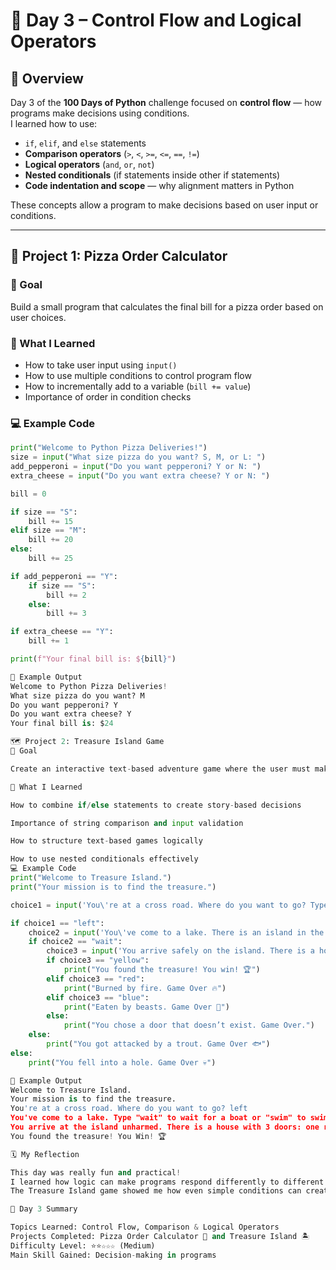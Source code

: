 # 🐍 Day 3 – Control Flow and Logical Operators

## 📘 Overview
Day 3 of the **100 Days of Python** challenge focused on **control flow** — how programs make decisions using conditions.  
I learned how to use:
- `if`, `elif`, and `else` statements  
- **Comparison operators** (`>`, `<`, `>=`, `<=`, `==`, `!=`)  
- **Logical operators** (`and`, `or`, `not`)  
- **Nested conditionals** (if statements inside other if statements)  
- **Code indentation and scope** — why alignment matters in Python  

These concepts allow a program to make decisions based on user input or conditions.

---

## 🍕 Project 1: Pizza Order Calculator

### 🎯 Goal
Build a small program that calculates the final bill for a pizza order based on user choices.

### 🧠 What I Learned
- How to take user input using `input()`
- How to use multiple conditions to control program flow
- How to incrementally add to a variable (`bill += value`)
- Importance of order in condition checks

### 💻 Example Code
```python
print("Welcome to Python Pizza Deliveries!")
size = input("What size pizza do you want? S, M, or L: ")
add_pepperoni = input("Do you want pepperoni? Y or N: ")
extra_cheese = input("Do you want extra cheese? Y or N: ")

bill = 0

if size == "S":
    bill += 15
elif size == "M":
    bill += 20
else:
    bill += 25

if add_pepperoni == "Y":
    if size == "S":
        bill += 2
    else:
        bill += 3

if extra_cheese == "Y":
    bill += 1

print(f"Your final bill is: ${bill}")

🧾 Example Output
Welcome to Python Pizza Deliveries!
What size pizza do you want? M
Do you want pepperoni? Y
Do you want extra cheese? Y
Your final bill is: $24

🗺️ Project 2: Treasure Island Game
🎯 Goal

Create an interactive text-based adventure game where the user must make choices to find hidden treasure.

🧠 What I Learned

How to combine if/else statements to create story-based decisions

Importance of string comparison and input validation

How to structure text-based games logically

How to use nested conditionals effectively
💻 Example Code
print("Welcome to Treasure Island.")
print("Your mission is to find the treasure.")

choice1 = input('You\'re at a cross road. Where do you want to go? Type "left" or "right": ').lower()

if choice1 == "left":
    choice2 = input('You\'ve come to a lake. There is an island in the middle. Type "wait" to wait for a boat or "swim" to swim across: ').lower()
    if choice2 == "wait":
        choice3 = input('You arrive safely on the island. There is a house with 3 doors: one red, one yellow, and one blue. Which do you choose? ').lower()
        if choice3 == "yellow":
            print("You found the treasure! You win! 🏆")
        elif choice3 == "red":
            print("Burned by fire. Game Over 🔥")
        elif choice3 == "blue":
            print("Eaten by beasts. Game Over 🐉")
        else:
            print("You chose a door that doesn’t exist. Game Over.")
    else:
        print("You got attacked by a trout. Game Over 🐟")
else:
    print("You fell into a hole. Game Over 💀")

🧾 Example Output
Welcome to Treasure Island.
Your mission is to find the treasure.
You're at a cross road. Where do you want to go? left
You've come to a lake. Type "wait" to wait for a boat or "swim" to swim across: wait
You arrive at the island unharmed. There is a house with 3 doors: one red, one yellow, and one blue. Which one do you choose? yellow
You found the treasure! You Win! 🏆

🗓️ My Reflection

This day was really fun and practical!
I learned how logic can make programs respond differently to different user inputs.
The Treasure Island game showed me how even simple conditions can create engaging storylines.

📅 Day 3 Summary

Topics Learned: Control Flow, Comparison & Logical Operators
Projects Completed: Pizza Order Calculator 🍕 and Treasure Island 🏝️
Difficulty Level: ⭐⭐☆☆☆ (Medium)
Main Skill Gained: Decision-making in programs